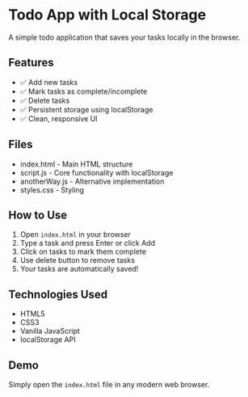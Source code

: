 # Todo App with Local Storage

A simple todo application that saves your tasks locally in the browser.

## Features

- ✅ Add new tasks
- ✅ Mark tasks as complete/incomplete
- ✅ Delete tasks
- ✅ Persistent storage using localStorage
- ✅ Clean, responsive UI

## Files

- index.html - Main HTML structure
- script.js - Core functionality with localStorage
- anotherWay.js - Alternative implementation
- styles.css - Styling

## How to Use

1. Open `index.html` in your browser
2. Type a task and press Enter or click Add
3. Click on tasks to mark them complete
4. Use delete button to remove tasks
5. Your tasks are automatically saved!

## Technologies Used

- HTML5
- CSS3
- Vanilla JavaScript
- localStorage API

## Demo

Simply open the `index.html` file in any modern web browser.
